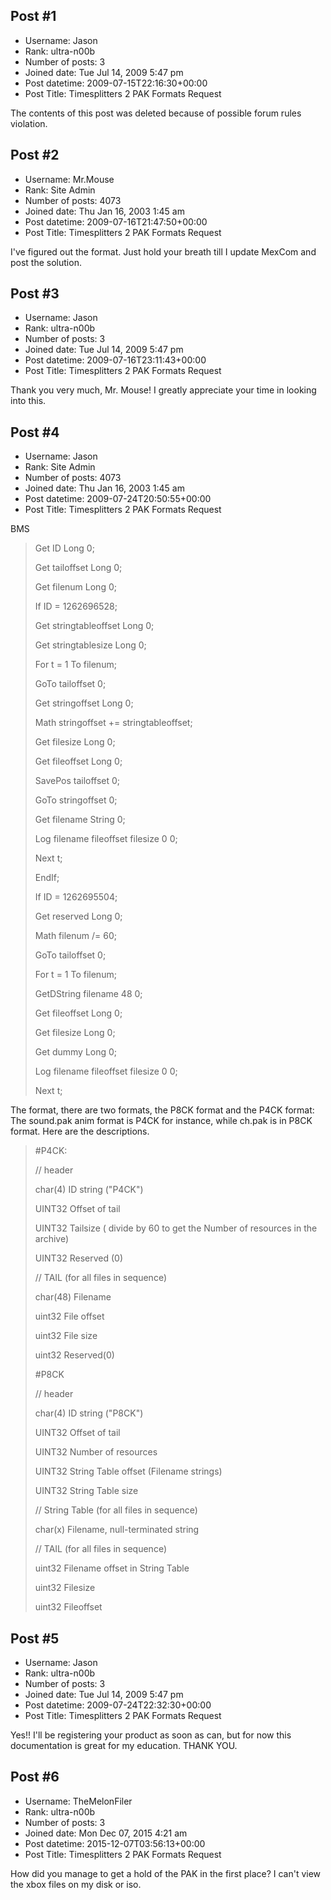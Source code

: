 ## Post #1
- Username: Jason
- Rank: ultra-n00b
- Number of posts: 3
- Joined date: Tue Jul 14, 2009 5:47 pm
- Post datetime: 2009-07-15T22:16:30+00:00
- Post Title: Timesplitters 2 PAK Formats Request

The contents of this post was deleted because of possible forum rules violation.
## Post #2
- Username: Mr.Mouse
- Rank: Site Admin
- Number of posts: 4073
- Joined date: Thu Jan 16, 2003 1:45 am
- Post datetime: 2009-07-16T21:47:50+00:00
- Post Title: Timesplitters 2 PAK Formats Request

I've figured out the format. Just hold your breath till I update MexCom and post the solution.
## Post #3
- Username: Jason
- Rank: ultra-n00b
- Number of posts: 3
- Joined date: Tue Jul 14, 2009 5:47 pm
- Post datetime: 2009-07-16T23:11:43+00:00
- Post Title: Timesplitters 2 PAK Formats Request

Thank you very much, Mr. Mouse! I greatly appreciate your time in looking into this.
## Post #4
- Username: Jason
- Rank: Site Admin
- Number of posts: 4073
- Joined date: Thu Jan 16, 2003 1:45 am
- Post datetime: 2009-07-24T20:50:55+00:00
- Post Title: Timesplitters 2 PAK Formats Request

BMS 

> Get ID Long 0;
>
> Get tailoffset Long 0;
>
> Get filenum Long 0;
>
> If ID = 1262696528;
>
> Get stringtableoffset Long 0;
>
> Get stringtablesize Long 0;
>
> For t = 1 To filenum;
>
> GoTo tailoffset 0;
>
> Get stringoffset Long 0;
>
> Math stringoffset += stringtableoffset;
>
> Get filesize Long 0;
>
> Get fileoffset Long 0;
>
> SavePos tailoffset 0;
>
> GoTo stringoffset 0;
>
> Get filename String 0;
>
> Log filename fileoffset filesize 0 0;
>
> Next t;
>
> EndIf;
>
> If ID = 1262695504;
>
> Get reserved Long 0;
>
> Math filenum /= 60;
>
> GoTo tailoffset 0;
>
> For t = 1 To filenum;
>
> GetDString filename 48 0;
>
> Get fileoffset Long 0;
>
> Get filesize Long 0;
>
> Get dummy Long 0;
>
> Log filename fileoffset filesize 0 0;
>
> Next t;

The format, there are two formats, the P8CK format and the P4CK format:
The sound.pak anim format is P4CK for instance, while ch.pak is in P8CK format.
Here are the descriptions. 

> #P4CK:
>
> 
>
> // header
>
> 
>
> char(4)		ID string ("P4CK")
>
> UINT32		Offset of tail
>
> UINT32		Tailsize ( divide by 60 to get the Number of resources in the archive)
>
> UINT32		Reserved (0)
>
> 
>
> // TAIL (for all files in sequence)
>
> 
>
> char(48)	Filename 
>
> uint32		File offset
>
> uint32		File size
>
> uint32		Reserved(0)
>
> 
>
> #P8CK
>
> 
>
> // header
>
> 
>
> char(4)		ID string ("P8CK")
>
> UINT32		Offset of tail
>
> UINT32		Number of resources
>
> UINT32 		String Table offset (Filename strings)
>
> UINT32		String Table size
>
> 
>
> // String Table (for all files in sequence)
>
> 
>
> char(x)		Filename, null-terminated string
>
> 
>
> // TAIL (for all files in sequence)
>
> 
>
> uint32		Filename offset in String Table
>
> uint32		Filesize
>
> uint32		Fileoffset
## Post #5
- Username: Jason
- Rank: ultra-n00b
- Number of posts: 3
- Joined date: Tue Jul 14, 2009 5:47 pm
- Post datetime: 2009-07-24T22:32:30+00:00
- Post Title: Timesplitters 2 PAK Formats Request

Yes!! I'll be registering your product as soon as can, but for now this documentation is great for my education. THANK YOU.
## Post #6
- Username: TheMelonFiler
- Rank: ultra-n00b
- Number of posts: 3
- Joined date: Mon Dec 07, 2015 4:21 am
- Post datetime: 2015-12-07T03:56:13+00:00
- Post Title: Timesplitters 2 PAK Formats Request

How did you manage to get a hold of the PAK in the first place? I can't view the xbox files on my disk or iso.
